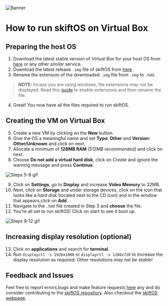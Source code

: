 ![Banner](./header.png)
# How to run skiftOS on Virtual Box

## Preparing the host OS
1. Download the latest stable version of _Virtual Box_ for your host OS from [here](https://www.virtualbox.org/wiki/Downloads) or any other _similar_ service.
2. Download the latest release `.img` file of skiftOS from [here](https://github.com/skiftOS/skift/releases/latest).
3. Rename the extension of the downloaded `.img` file from `.img` to `.hdd`.

> **NOTE:** Incase you are using windows, file extensions may not be displayed. Read this [guide](https://www.partitionwizard.com/partitionmanager/change-file-extension-windows-10.html) to enable extensions and then rename the file.

4. Great! You now have all the files required to run skiftOS.

## Creating the VM on Virtual Box

5. Create a new VM by clicking on the **New** button.
6. Give the OS a meaningful name and set **Type: Other** and **Version: Other/Unknown** and click on next.
7. Allocate a minimum of **128MB RAM** _(512MB recommended)_ and click on next.
8. Choose **Do not add a virtual hard disk**, click on _Create_ and ignore the warning message and press **Continue**.

  ![Steps 5-8 gif](running_in_vbox_step1.gif)

9. Click on **Settings**, go to **Display** and increase **Video Memory** to 32MB.
10. Next, click on **Storage** and under storage devices, click on the icon that looks like a _hard disk_ (located next to the CD icon) and in the window that appears,click on **Add**.
11. Navigate to the `.hdd` file created in Step 3 and **choose** the file.
12. You're all set to run skiftOS! Click on start to see it boot up.

  ![Steps 9-12 gif](running_in_vbox_step2.gif)

## Increasing display resolution (optional)
13. Click on **applications** and search for **terminal**.
14. Run `displayctl -s 1920x1080` or `displayctl -s 1280x720` to increase the display resolution as required. Other resolutions _may not be stable!_.

## Feedback and Issues
Feel free to report errors,bugs and make feature requests [here](https://github.com/skiftOS/skift/issues) any and do consider contributing to the [skiftOS repository](https://github.com/skiftOS/skift/).
Also checkout the [skiftOS webpage](https://skiftos.org/).


